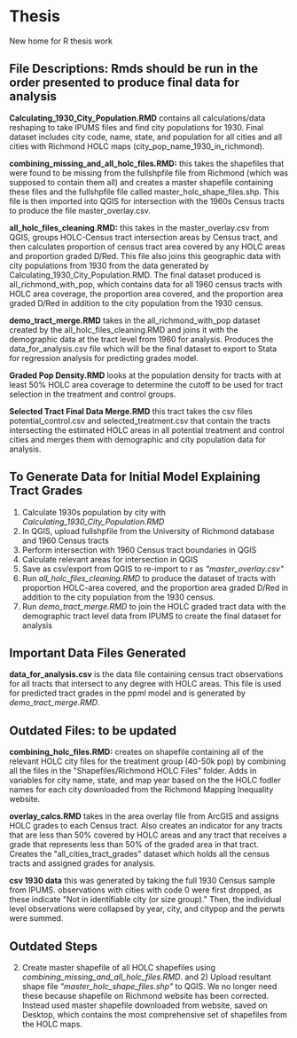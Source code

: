 # Thesis

New home for R thesis work

## File Descriptions: Rmds should be run in the order presented to produce final data for analysis


**Calculating_1930_City_Population.RMD** contains all calculations/data reshaping to take IPUMS files and find city populations for 1930. Final dataset includes city code, name, state, and population for all cities and all cities with Richmond HOLC maps (city_pop_name_1930_in_richmond). 

**combining_missing_and_all_holc_files.RMD:** this takes the shapefiles that were found to be missing from the fullshpfile file from Richmond (which was supposed to contain them all) and creates a master shapefile containing these files and the fullshpfile file called master_holc_shape_files.shp. This file is then imported into QGIS for intersection with the 1960s Census tracts to produce the file master_overlay.csv. 

**all_holc_files_cleaning.RMD:** this takes in the master_overlay.csv from QGIS, groups HOLC-Census tract intersection areas by Census tract, and then calculates proportion of census tract area covered by any HOLC areas and proportion graded D/Red. This file also joins this geographic data with city populations from 1930 from the data generated by Calculating_1930_City_Population.RMD. The final dataset produced is all_richmond_with_pop, which contains data for all 1960 census tracts with HOLC area coverage, the proportion area covered, and the proportion area graded D/Red in addition to the city population from the 1930 census.

**demo_tract_merge.RMD** takes in the all_richmond_with_pop dataset created by the all_holc_files_cleaning.RMD and joins it with the demographic data at the tract level from 1960 for analysis. Produces the data_for_analysis.csv file which will be the final dataset to export to Stata for regression analysis for predicting grades model.

**Graded Pop Density.RMD** looks at the population density for tracts with at least 50% HOLC area coverage to determine the cutoff to be used for tract selection in the treatment and control groups.

**Selected Tract Final Data Merge.RMD** this tract takes the csv files potential_control.csv and selected_treatment.csv that contain the tracts intersecting the estimated HOLC areas in all potential treatment and control cities and merges them with demographic and city population data for analysis.

## To Generate Data for Initial Model Explaining Tract Grades

1) Calculate 1930s population by city with *Calculating_1930_City_Population.RMD*
2) In QGIS, upload fullshpfile from the University of Richmond database and 1960 Census tracts
3) Perform intersection with 1960 Census tract boundaries in QGIS
4) Calculate relevant areas for intersection in QGIS
5) Save as csv/export from QGIS to re-import to r as *"master_overlay.csv"*
6) Run *all_holc_files_cleaning.RMD* to produce the dataset of tracts with proportion HOLC-area covered, and the proportion area graded D/Red in addition to the city population from the 1930 census.
7) Run *demo_tract_merge.RMD* to join the HOLC graded tract data with the demographic tract level data from IPUMS to create the final dataset for analysis



## Important Data Files Generated

**data_for_analysis.csv** is the data file containing census tract observations for all tracts that intersect to any degree with HOLC areas. This file is used for predicted tract grades in the ppml model and is generated by *demo_tract_merge.RMD*.

## Outdated Files: to be updated
**combining_holc_files.RMD:** creates on shapefile containing all of the relevant HOLC city files for the treatment group (40-50k pop) by combining all the files in the "Shapefiles/Richmond HOLC Files" folder. Adds in variables for city name, state, and map year based on the the HOLC fodler names for each city downloaded from the Richmond Mapping Inequality website.

**overlay_calcs.RMD** takes in the area overlay file from ArcGIS and assigns HOLC grades to each Census tract. Also creates an indicator for any tracts that are less than 50% covered by HOLC areas and any tract that receives a grade that represents less than 50% of the graded area in that tract. Creates the "all_cities_tract_grades" dataset which holds all the census tracts and assigned grades for analysis. 

**csv 1930 data** this was generated by taking the full 1930 Census sample from IPUMS. observations with cities with code 0 were first dropped, as these indicate "Not in identifiable city (or size group)." Then, the individual level observations were collapsed by year, city, and citypop and the perwts were summed. 


## Outdated Steps
2) Create master shapefile of all HOLC shapefiles using *combining_missing_and_all_holc_files.RMD*.  and 2) Upload resultant shape file *"master_holc_shape_files.shp"* to QGIS. We no longer need these because shapefile on Richmond website has been corrected. Instead used master shapefile downloaded from website, saved on Desktop, which contains the most comprehensive set of shapefiles from the HOLC maps.
